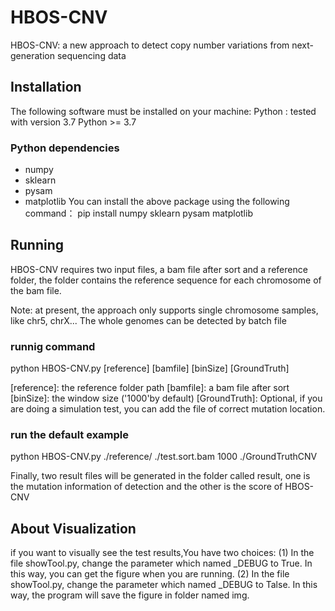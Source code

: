 # HBOS-CNV
HBOS-CNV: a new approach to detect copy number variations from next-generation sequencing data

## Installation
The following software must be installed on your machine:
Python : tested with version 3.7
Python >= 3.7

### Python dependencies
* numpy
* sklearn
* pysam
* matplotlib
You can install the above package using the following command：
pip install numpy sklearn  pysam matplotlib


## Running
HBOS-CNV requires two input files, a bam file after sort and a reference folder,
the folder contains the reference sequence for each chromosome of the bam file.

Note: at present, the approach only supports single chromosome samples, like chr5, chrX...
The whole genomes can be detected by batch file
### runnig command
python HBOS-CNV.py [reference] [bamfile] [binSize] [GroundTruth]

[reference]: the reference folder path
[bamfile]: a bam file after sort
[binSize]: the window size ('1000'by default)
[GroundTruth]: Optional, if you are doing a simulation test, you can add the file of correct mutation location.

### run the default example
python HBOS-CNV.py ./reference/ ./test.sort.bam 1000 ./GroundTruthCNV

Finally, two result files will be generated in the folder called result, one is the mutation information of detection and the other is the score of HBOS-CNV

## About Visualization
if you want to visually see the test results,You have two choices:
(1) In the file showTool.py, change the parameter which named _DEBUG to True. In this way, you can get the figure when you are running.
(2) In the file showTool.py, change the parameter which named _DEBUG to Talse. In this way, the program will save the figure in folder named img.
